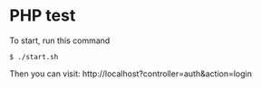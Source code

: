 # PHP test

To start, run this command
```
$ ./start.sh
```
Then you can visit: http://localhost?controller=auth&action=login
